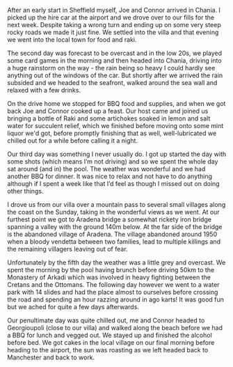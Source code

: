 <!--moml:meta
Title: 2019 Crete
Date: 2019-03-01
Hero: georgioupoli-church
Intro: Spending a week exploring some of the island of Crete with friends Joe and Connor.
-->

After an early start in Sheffield myself, Joe and Connor arrived in Chania. I picked up the hire car at the airport and we drove over to our fills for the next week. Despite taking a wrong turn and ending up on some very steep rocky roads we made it just fine. We settled into the villa and that evening we went into the local town for food and raki.

<gallery>
    <gallery-photo path="villa"></gallery-photo>
</gallery>

The second day was forecast to be overcast and in the low 20s, we played some card games in the morning and then headed into Chania, driving into a huge rainstorm on the way - the rain being so heavy I could hardly see anything out of the windows of the car. But shortly after we arrived the rain subsided and we headed to the seafront, walked around the sea wall and relaxed with a few drinks.

On the drive home we stopped for BBQ food and supplies, and when we got back Joe and Connor cooked up a feast. Our host came and joined us bringing a bottle of Raki and some artichokes soaked in lemon and salt water for succulent relief, which we finished before moving onto some mint liquor we'd got, before promptly finishing that as well, well-lubricated we chilled out for a while before calling it a night.

<gallery>
    <gallery-photo path="bears-vs-babies-card-game"></gallery-photo>
    <gallery-photo path="chania-harbour"></gallery-photo>
    <gallery-photo path="chania-streets"></gallery-photo>
</gallery>

Our third day was something I never usually do. I got up started the day with some shots (which means I’m not driving) and so we spent the whole day sat around (and in) the pool. The weather was wonderful and we had another BBQ for dinner. It was nice to relax and not have to do anything although if I spent a week like that I’d feel as though I missed out on doing other things.

I drove us from our villa over a mountain pass to several small villages along the coast on the Sunday, taking in the wonderful views as we went. At our furthest point we got to Aradena bridge a somewhat rickety iron bridge spanning a valley with the ground 140m below. At the far side of the bridge is the abandoned village of Aradena. The village abandoned around 1950 when a bloody vendetta between two families, lead to multiple killings and the remaining villagers leaving out of fear.

<gallery>
    <gallery-photo path="cafe-in-sfakia"></gallery-photo>
    <gallery-photo path="sfakia"></gallery-photo>
    <gallery-photo path="aradena-bridge"></gallery-photo>
    <gallery-photo path="ruined-town-of-aradena"></gallery-photo>
</gallery>

Unfortunately by the fifth day the weather was a little grey and overcast. We spent the morning by the pool having brunch before driving 50km to the Monastery of Arkadi which was involved in heavy fighting between the Cretans and the Ottomans. The following day however we went to a water park with 14 slides and had the place almost to ourselves before crossing the road and spending an hour razzing around in ago karts! It was good fun but we ached for quite a few days afterwards.

<gallery>
    <gallery-photo path="monastery-of-arkadi"></gallery-photo>
    <gallery-photo path="monastery-of-arkadi-low"></gallery-photo>
</gallery>

Our penultimate day was quite chilled out, me and Connor headed to Georgioupoli (close to our villa) and walked along the beach before we had a BBQ for lunch and vegged out. We stayed up and finished the alcohol before bed. We got cakes in the local village on our final morning before heading to the airport, the sun was roasting as we left headed back to Manchester and back to work.

<gallery>
    <gallery-photo path="joel-georgioupoli"></gallery-photo>
</gallery>
